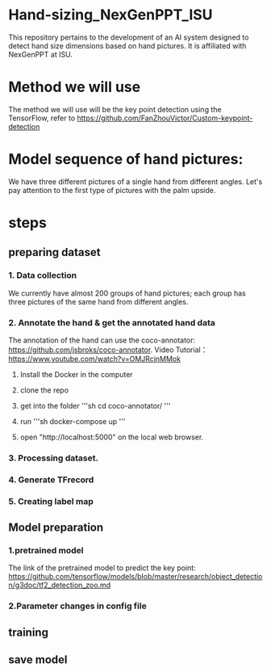 # Hand-sizing_NexGenPPT_ISU
This repository pertains to the development of an AI system designed to detect hand size dimensions based on hand pictures. It is affiliated with NexGenPPT at ISU.

# Method we will use 
The method we will use will be the key point detection using the TensorFlow, refer to https://github.com/FanZhouVictor/Custom-keypoint-detection

# Model sequence of hand pictures: 
We have three different pictures of a single hand from different angles. Let's pay attention to the first type of pictures with the palm upside. 
# steps
## preparing dataset
### 1. Data collection
We currently have almost 200 groups of hand pictures; each group has three pictures of the same hand from different angles. 

### 2. Annotate the hand & get the annotated hand data
The annotation of the hand can use the coco-annotator: https://github.com/jsbroks/coco-annotator. 
Video Tutorial： https://www.youtube.com/watch?v=OMJRcjnMMok

1. Install the Docker in the computer
2. clone the repo
3. get into the folder
'''sh
cd coco-annotator/
'''

4. run
   '''sh
   docker-compose up
   '''
5. open "http://localhost:5000" on the local web browser. 
### 3. Processing dataset. 

### 4. Generate TFrecord

### 5. Creating label map

## Model preparation

### 1.pretrained model
The link of the pretrained model to predict the key point: https://github.com/tensorflow/models/blob/master/research/object_detection/g3doc/tf2_detection_zoo.md

### 2.Parameter changes in config file

## training

## save model
